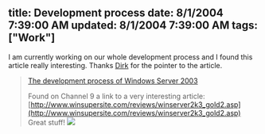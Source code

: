 title: Development process
date: 8/1/2004 7:39:00 AM
updated: 8/1/2004 7:39:00 AM
tags: ["Work"]
---
I am currently working on our whole development process and I found this article really interesting. Thanks [Dirk](http://weblogs.asp.net/dirkpr) for the pointer to the article.

> [The development process of Windows Server 2003](http://weblogs.asp.net/dirkpr/archive/2004/07/31/202795.aspx)
> 
> Found on Channel 9 a link to a very interesting article: <br>[http://www.winsupersite.com/reviews/winserver2k3_gold2.asp](http://www.winsupersite.com/reviews/winserver2k3_gold2.asp)<br>Great stuff!
> ![](http://weblogs.asp.net/dirkpr/aggbug/202795.aspx)
